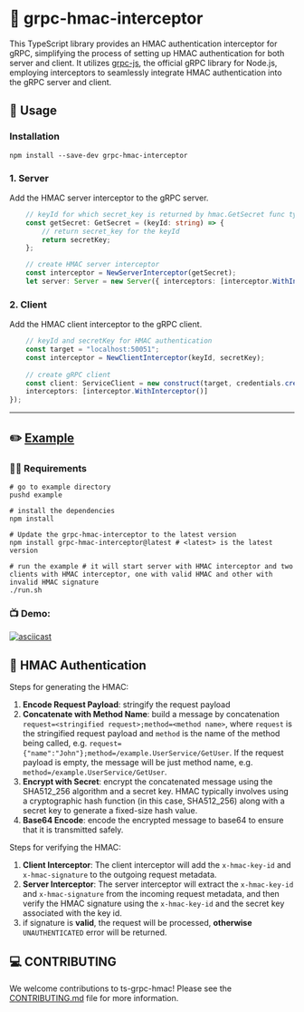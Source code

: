# :closed_lock_with_key: grpc-hmac-interceptor

This TypeScript library provides an HMAC authentication interceptor for gRPC, simplifying the process of setting up HMAC authentication for both server and client. It utilizes [grpc-js], the official gRPC library for Node.js, employing interceptors to seamlessly integrate HMAC authentication into the gRPC server and client.

## :rocket: Usage

### Installation

```shell
npm install --save-dev grpc-hmac-interceptor
```

### 1. Server

Add the HMAC server interceptor to the gRPC server.

```typescript
    // keyId for which secret_key is returned by hmac.GetSecret func type
    const getSecret: GetSecret = (keyId: string) => {
        // return secret_key for the keyId
        return secretKey;
    };

    // create HMAC server interceptor
    const interceptor = NewServerInterceptor(getSecret);
    let server: Server = new Server({ interceptors: [interceptor.WithInterceptor()] });
```

### 2. Client

Add the HMAC client interceptor to the gRPC client.
```typescript
    // keyId and secretKey for HMAC authentication
    const target = "localhost:50051";
    const interceptor = NewClientInterceptor(keyId, secretKey);
    
    // create gRPC client
    const client: ServiceClient = new construct(target, credentials.createInsecure(), {
    interceptors: [interceptor.WithInterceptor()]
});
```
---
## ✏️ [Example]

### :cook: Requirements

```shell
# go to example directory
pushd example

# install the dependencies
npm install

# Update the grpc-hmac-interceptor to the latest version
npm install grpc-hmac-interceptor@latest # <latest> is the latest version

# run the example # it will start server with HMAC interceptor and two clients with HMAC interceptor, one with valid HMAC and other with invalid HMAC signature
./run.sh
```

### :tv: Demo:
[![asciicast](https://asciinema.org/a/59n7aYYFa7LJML5KJ7kQVtbIp.svg)](https://asciinema.org/a/59n7aYYFa7LJML5KJ7kQVtbIp)

## :key: HMAC Authentication

Steps for generating the HMAC:

1. **Encode Request Payload**: stringify the request payload
2. **Concatenate with Method Name**: build a message by concatenation `request=<stringified request>;method=<method name>`, where `request` is the stringified request payload and `method` is the name of the method being called, e.g. `request={"name":"John"};method=/example.UserService/GetUser`. If the request payload is empty, the message will be just method name, e.g. `method=/example.UserService/GetUser`.
3. **Encrypt with Secret**: encrypt the concatenated message using the SHA512_256 algorithm and a secret key. HMAC typically involves using a cryptographic hash function (in this case, SHA512_256) along with a secret key to generate a fixed-size hash value.
4. **Base64 Encode**: encode the encrypted message to base64 to ensure that it is transmitted safely.


Steps for verifying the HMAC:

1. **Client Interceptor**: The client interceptor will add the `x-hmac-key-id` and `x-hmac-signature` to the outgoing request metadata.
2. **Server Interceptor**: The server interceptor will extract the `x-hmac-key-id` and `x-hmac-signature` from the incoming request metadata, and then verify the HMAC signature using the `x-hmac-key-id` and the secret key associated with the key id.
3. if signature is **valid**, the request will be processed, **otherwise** `UNAUTHENTICATED` error will be returned.

## :computer: CONTRIBUTING

We welcome contributions to ts-grpc-hmac! Please see the [CONTRIBUTING.md](./CONTRIBUTING.md) file for more information.

[Example]: ./example/README.md
[grpc-js]: https://github.com/grpc/grpc-node/tree/master/packages/grpc-js
